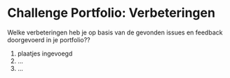 # Challenge Portfolio: Verbeteringen

Welke verbeteringen heb je op basis van de gevonden issues en feedback doorgevoerd in je portfolio??

1. plaatjes ingevoegd
2. ...
3. ...